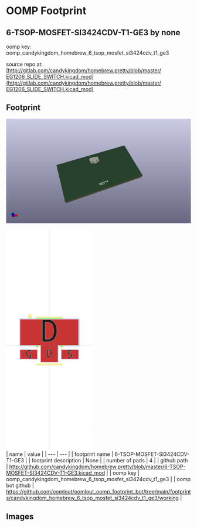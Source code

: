 # OOMP Footprint  
## 6-TSOP-MOSFET-SI3424CDV-T1-GE3  by none  
  
oomp key: oomp_candykingdom_homebrew_6_tsop_mosfet_si3424cdv_t1_ge3  
  
source repo at: [http://gitlab.com/candykingdom/homebrew.pretty/blob/master/‎EG1206‎_SLIDE_SWITCH.kicad_mod](http://gitlab.com/candykingdom/homebrew.pretty/blob/master/‎EG1206‎_SLIDE_SWITCH.kicad_mod)  
## Footprint  
  
[![working_kicad_pcb_3d.png](working_kicad_pcb_3d_600.png)](working_kicad_pcb_3d.png)  
  
[![working.png](working_600.png)](working.png)  
| name | value | 
| --- | --- | 
| footprint name | 6-TSOP-MOSFET-SI3424CDV-T1-GE3 | 
| footprint description | None | 
| number of pads | 4 | 
| github path | http://github.com/candykingdom/homebrew.pretty/blob/master/6-TSOP-MOSFET-SI3424CDV-T1-GE3.kicad_mod | 
| oomp key | oomp_candykingdom_homebrew_6_tsop_mosfet_si3424cdv_t1_ge3 | 
| oomp bot github | https://github.com/oomlout/oomlout_oomp_footprint_bot/tree/main/footprints/candykingdom_homebrew_6_tsop_mosfet_si3424cdv_t1_ge3/working | 
## Images  
